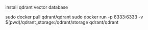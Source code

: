 install qdrant vector database

sudo docker pull qdrant/qdrant
sudo docker run -p 6333:6333 -v $(pwd)/qdrant_storage:/qdrant/storage qdrant/qdrant


